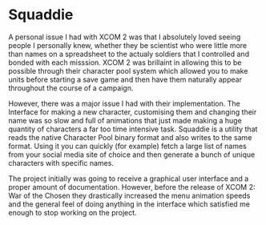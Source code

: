 # Squaddie

A personal issue I had with XCOM 2 was that I absolutely loved seeing people I personally knew, whether they be scientist who were little more than names on a spreadsheet to the actualy soldiers that I controlled and bonded with each misssion. XCOM 2 was brillaint in allowing this to be possible through their character pool system which allowed you to make units before starting a save game and then have them naturally appear throughout the course of a campaign.

However, there was a major issue I had with their implementation. The Interface for making a new character, customising them and changing their name was so slow and full of animations that just made making a huge quantity of characters a far too time intensive task. Squaddie is a utility that reads the native Character Pool binary format and also writes to the same format. Using it you can quickly (for example) fetch a large list of names from your social media site of choice and then generate a bunch of unique characters with specific names.

The project initially was going to receive a graphical user interface and a proper amount of documentation. However, before the release of XCOM 2: War of the Chosen they drastically increased the menu animation speeds and the general feel of doing anything in the interface which satisfied me enough to stop working on the project.
